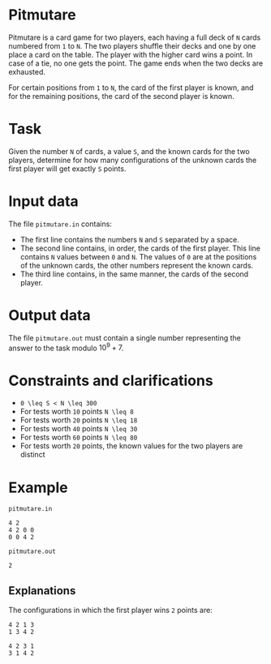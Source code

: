 # Pitmutare

Pitmutare is a card game for two players, each having a full deck of `N` cards numbered from `1` to `N`. The two players shuffle their decks and one by one place a card on the table. The player with the higher card wins a point. In case of a tie, no one gets the point. The game ends when the two decks are exhausted.

For certain positions from `1` to `N`, the card of the first player is known, and for the remaining positions, the card of the second player is known.

# Task

Given the number `N` of cards, a value `S`, and the known cards for the two players, determine for how many configurations of the unknown cards the first player will get exactly `S` points.

# Input data

The file `pitmutare.in` contains:
- The first line contains the numbers `N` and `S` separated by a space.
- The second line contains, in order, the cards of the first player. This line contains `N` values between `0` and `N`. The values of `0` are at the positions of the unknown cards, the other numbers represent the known cards.
- The third line contains, in the same manner, the cards of the second player.

# Output data

The file `pitmutare.out` must contain a single number representing the answer to the task modulo $10^9 + 7$.

# Constraints and clarifications

* `0 \leq S < N \leq 300`
* For tests worth `10` points `N \leq 8`
* For tests worth `20` points `N \leq 18`
* For tests worth `40` points `N \leq 30`
* For tests worth `60` points `N \leq 80`
* For tests worth `20` points, the known values for the two players are distinct

# Example

`pitmutare.in`
```
4 2
4 2 0 0
0 0 4 2
```
`pitmutare.out`
```
2
```

Explanations
---
The configurations in which the first player wins `2` points are:

```
4 2 1 3
1 3 4 2
```

```
4 2 3 1
3 1 4 2
```

